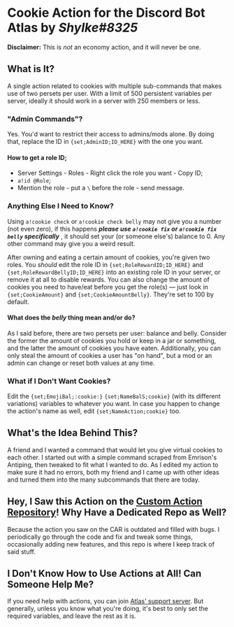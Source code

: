 # Cookie Action for the Discord Bot Atlas by *Shylke#8325*

**Disclaimer:** This is *not* an economy action, and it will never be one.

## What is It?
A single action related to cookies with multiple sub-commands that makes use of two persets per user. With a limit of 500 persistent variables per server, ideally it should work in a server with 250 members or less.

### "Admin Commands"?
Yes. You'd want to restrict their access to admins/mods alone. By doing that, replace the ID in `{set;AdminID;ID_HERE}` with the one you want.

#### How to get a role ID;
* Server Settings - Roles - Right click the role you want - Copy ID;
* `a!id @Role`;
* Mention the role - put a `\` before the role - send message.

### Anything Else I Need to Know?
Using `a!cookie check` or `a!cookie check belly` may not give you a number (not even zero), if this happens ***please use `a!cookie fix` or `a!cookie fix belly` specifically*** , it should set your (or someone else's) balance to 0. Any other command may give you a weird result.

After owning and eating a certain amount of cookies, you're given two roles. You *should* edit the role ID in `{set;RoleRewardID;ID_HERE}` and `{set;RoleRewardBellyID;ID_HERE}` into an existing role ID in your server, or remove it at all to disable rewards. You can also change the amount of cookies you need to have/eat before you get the role(s) — just look in `{set;CookieAmount}` and `{set;CookieAmountBelly}`. They're set to 100 by default.

#### What does the *belly* thing mean and/or do?
As I said before, there are two persets per user: balance and belly. Consider the former the amount of cookies you hold or keep in a jar or something, and the latter the amount of cookies you have eaten. Additionally, you can only steal the amount of cookies a user has "on hand", but a mod or an admin can change or reset both values at any time.

### What if I Don't Want Cookies?
Edit the `{set;EmojiBal;:cookie:}` `{set;NameBalS;cookie}` (with its different variations) variables to whatever you want. In case you happen to change the action's name as well, edit `{set;NameAction;cookie}` too.


## What's the Idea Behind This?
A friend and I wanted a command that would let you give virtual cookies to each other. I started out with a simple command scraped from Emrison's Antiping, then tweaked to fit what I wanted to do. As I edited my action to make sure it had no errors, both my friend and I came up with other ideas and turned them into the many subcommands that there are today.

## Hey, I Saw this Action on the [Custom Action Repository](https://github.com/doddsy/atlas-custom-actions)! Why Have a Dedicated Repo as Well?
Because the action you saw on the CAR is outdated and filled with bugs. I periodically go through the code and fix and tweak some things, occasionally adding new features, and this repo is where I keep track of said stuff.

## I Don't Know How to Use Actions at All! Can Someone Help Me?
If you need help with actions, you can join [Atlas' support server](https://discordapp.com/invite/AXXBPM7). But generally, unless you know what you're doing, it's best to only set the required variables, and leave the rest as it is.



